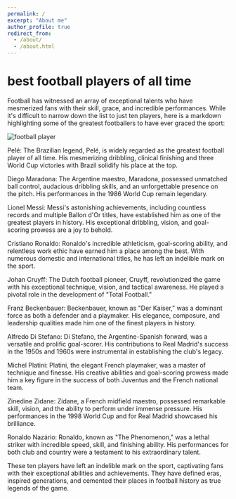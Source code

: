 ```yaml
---
permalink: /
excerpt: "About me"
author_profile: true
redirect_from: 
  - /about/
  - /about.html
---
```


<h1>best football players of all time</h1>







 Football has witnessed an array of exceptional talents who have mesmerized fans with their skill, grace, and incredible performances. While it's difficult to narrow down the list to just ten players, here is a markdown highlighting some of the greatest footballers to have ever graced the sport:

![football player](https://upload.wikimedia.org/wikipedia/commons/5/5e/Pele_con_brasil_%28cropped%29.jpg)










 

 Pelé: The Brazilian legend, Pelé, is widely regarded as the greatest football player of all time. His mesmerizing dribbling, clinical finishing and three World Cup victories with Brazil solidify his place at the top.

 Diego Maradona: The Argentine maestro, Maradona, possessed unmatched ball control, audacious dribbling skills, and an unforgettable presence on the pitch. His performances in the 1986 World Cup remain legendary.

 Lionel Messi: Messi's astonishing achievements, including countless records and multiple Ballon d'Or titles, have established him as one of the greatest players in history. His exceptional dribbling, vision, and goal-scoring prowess are a joy to behold.

 Cristiano Ronaldo: Ronaldo's incredible athleticism, goal-scoring ability, and relentless work ethic have earned him a place among the best. With numerous domestic and international titles, he has left an indelible mark on the sport.

 Johan Cruyff: The Dutch football pioneer, Cruyff, revolutionized the game with his exceptional technique, vision, and tactical awareness. He played a pivotal role in the development of "Total Football."

 Franz Beckenbauer: Beckenbauer, known as "Der Kaiser," was a dominant force as both a defender and a playmaker. His elegance, composure, and leadership qualities made him one of the finest players in history.

 Alfredo Di Stefano: Di Stefano, the Argentine-Spanish forward, was a versatile and prolific goal-scorer. His contributions to Real Madrid's success in the 1950s and 1960s were instrumental in establishing the club's legacy.

 Michel Platini: Platini, the elegant French playmaker, was a master of technique and finesse. His creative abilities and goal-scoring prowess made him a key figure in the success of both Juventus and the French national team.

 Zinedine Zidane: Zidane, a French midfield maestro, possessed remarkable skill, vision, and the ability to perform under immense pressure. His performances in the 1998 World Cup and for Real Madrid showcased his brilliance.

 Ronaldo Nazário: Ronaldo, known as "The Phenomenon," was a lethal striker with incredible speed, skill, and finishing ability. His performances for both club and country were a testament to his extraordinary talent.

 These ten players have left an indelible mark on the sport, captivating fans with their exceptional abilities and achievements. They have defined eras, inspired generations, and cemented their places in football history as true legends of the game.
